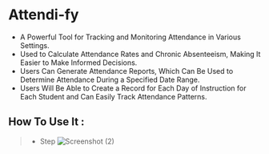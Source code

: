 # Attendi-fy

- A Powerful Tool for Tracking and Monitoring Attendance in Various Settings.
- Used to Calculate Attendance Rates and Chronic Absenteeism, Making It Easier to Make Informed Decisions.
- Users Can Generate Attendance Reports, Which Can Be Used to Determine Attendance During a Specified Date Range.
- Users Will Be Able to Create a Record for Each Day of Instruction for Each Student and Can Easily Track Attendance Patterns.

## How To Use It :

> * Step
![Screenshot (2)](https://user-images.githubusercontent.com/110400753/214080398-524478b6-40f5-4492-a9ec-0b2b01b37106.png)
